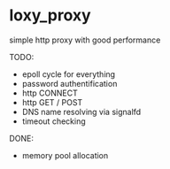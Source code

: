 # loxy_proxy
simple http proxy with good performance

TODO:

- epoll cycle for everything
- password authentification
- http CONNECT
- http GET / POST
- DNS name resolving via signalfd
- timeout checking

DONE:

- memory pool allocation